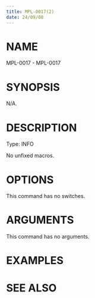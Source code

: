 ```yaml
---
title: MPL-0017(2)
date: 24/09/08
---
```


# NAME

MPL-0017 - MPL-0017

# SYNOPSIS

N/A.

# DESCRIPTION

Type: INFO

No unfixed macros.

# OPTIONS

This command has no switches.

# ARGUMENTS

This command has no arguments.

# EXAMPLES

# SEE ALSO
